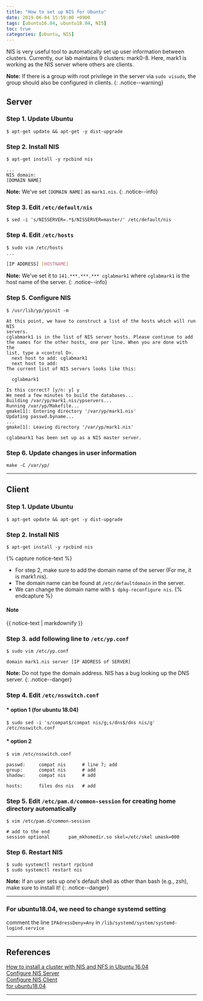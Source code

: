 ```yaml
---
title: "How to set up NIS for Ubuntu"
date: 2019-06-04 15:59:00 +0900
tags: [ubuntu16.04, ubuntu18.04, NIS]
toc: true
categories: [ubuntu, NIS]
---
```

NIS is very useful tool to automatically set up user information between clusters.
Currently, our lab maintains 9 clusters: mark0-8.
Here, mark1 is working as the NIS server where others are clients.

**Note:** If there is a group with root privilege in the server via `sudo visudo`,
the group should also be configured in clients.
{: .notice--warning}

## Server
### Step 1. Update Ubuntu
```shell
$ apt-get update && apt-get -y dist-upgrade
```

### Step 2. Install NIS
```shell
$ apt-get install -y rpcbind nis

...
NIS domain:
[DOMAIN NAME]
```
**Note:** We've set `[DOMAIN NAME]` as `mark1.nis`.
{: .notice--info}

### Step 3. Edit `/etc/default/nis`
```shell
$ sed -i 's/NISSERVER=.*$/NISSERVER=master/' /etc/default/nis
```

### Step 4. Edit `/etc/hosts`
```bash
$ sudo vim /etc/hosts
...

[IP ADDRESS] [HOSTNAME]
```

**Note:** We've set it to `141.***.***.*** cglabmark1` where `cglabmark1` is the host name of the server.
{: .notice--info}

### Step 5. Configure NIS
```shell
$ /usr/lib/yp/ypinit -m

At this point, we have to construct a list of the hosts which will run NIS
servers.
cglabmark1 is in the list of NIS server hosts. Please continue to add
the names for the other hosts, one per line. When you are done with the
list, type a <control D>.
  next host to add: cglabmark1
  next host to add: 
The current list of NIS servers looks like this:

  cglabmark1

Is this correct? [y/n: y] y
We need a few minutes to build the databases...
Building /var/yp/mark1.nis/ypservers...
Running /var/yp/Makefile...
gmake[1]: Entering directory '/var/yp/mark1.nis'
Updating passwd.byname...
...
gmake[1]: Leaving directory '/var/yp/mark1.nis'

cglabmark1 has been set up as a NIS master server.
```

### Step 6. Update changes in user information
```shell
make -C /var/yp/
```
- - -

## Client
### Step 1. Update Ubuntu
```shell
$ apt-get update && apt-get -y dist-upgrade
```

### Step 2. Install NIS
```shell
$ apt-get install -y rpcbind nis
```

{% capture notice-text %}
* For step 2, make sure to add the domain name of the server (For me, it is mark1.nis).
* The domain name can be found at `/etc/defaultdomain` in the server.
* We can change the domain name with `$ dpkg-reconfigure nis`.
{% endcapture %}

<div class="notice--info">
  <h4>Note</h4>
    {{ notice-text | markdownify }}
</div>

### Step 3. add following line to `/etc/yp.conf`
```shell
$ sudo vim /etc/yp.conf

domain mark1.nis server [IP ADDRESS of SERVER]
```

**Note:** Do not type the domain address. NIS has a bug looking up the DNS server.
{: .notice--danger}

### Step 4. Edit `/etc/nsswitch.conf`
#### * option 1 (for ubuntu 18.04)
```shell
$ sudo sed -i 's/compat$/compat nis/g;s/dns$/dns nis/g' /etc/nsswitch.conf
```
#### * option 2
```shell
$ vim /etc/nsswitch.conf

passwd:     compat nis      # line 7; add
group:      compat nis      # add
shadow:     compat nis      # add

hosts:      files dns nis   # add
```

### Step 5. Edit `/etc/pam.d/common-session` for creating home directory automatically
```shell
$ vim /etc/pam.d/common-session

# add to the end
session optional       pam_mkhomedir.so skel=/etc/skel umask=000
```

### Step 6. Restart NIS
```shell
$ sudo systemctl restart rpcbind
$ sudo systemctl restart nis
```

**Note:** If an user sets up one's default shell as other than bash (e.g., zsh), make sure to install it!
{: .notice--danger}

- - -
### For ubuntu18.04, we need to change systemd setting
comment the line `IPAdressDeny=Any` in `/lib/systemd/system/systemd-logind.service`
- - -

## References
[How to install a cluster with NIS and NFS in Ubuntu 16.04](https://ilearnedhowto.wordpress.com/2017/05/15/how-to-install-a-cluster-with-nis-and-nfs-in-ubuntu-16-04/)<br/>
[Configure NIS Server](https://www.server-world.info/en/note?os=Ubuntu_16.04&p=nis&f=1)<br/>
[Configure NIS Client](https://www.server-world.info/en/note?os=Ubuntu_16.04&p=nis&f=2)<br/>
[for ubuntu18.04](https://askubuntu.com/questions/1031022/using-nis-client-in-ubuntu-18-04-crashes-both-gnome-and-unity)<br/>

- - -
